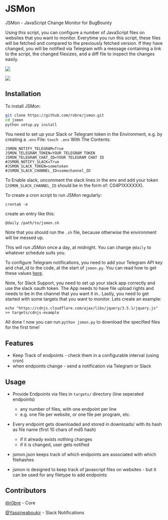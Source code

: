 # JSMon
JSMon - JavaScript Change Monitor for BugBounty

Using this script, you can configure a number of JavaScript files on websites that you want to monitor. Everytime you run this script, these files will be fetched and compared to the previously fetched version. If they have changed, you will be notified via Telegram with a message containing a link to the script, the changed filesizes, and a diff file to inspect the changes easily.

![](telegram.png)

![](diff.png)

## Installation

To install JSMon:
```bash
git clone https://github.com/robre/jsmon.git 
cd jsmon
python setup.py install
```
You need to set up your Slack or Telegram token in the Environment, e.g. by creating a `.env` File:
`touch .env`
With The Contents:
```
JSMON_NOTIFY_TELEGRAM=True
JSMON_TELEGRAM_TOKEN=YOUR TELEGRAM TOKEN
JSMON_TELEGRAM_CHAT_ID=YOUR TELEGRAM CHAT ID
#JSMON_NOTIFY_SLACK=True
#JSMON_SLACK_TOKEN=sometoken
#JSMON_SLACK_CHANNEL_ID=somechannel_ID
```
To Enable slack, uncomment the slack lines in the env and add your token (`JSMON_SLACK_CHANNEL_ID` should be in the form of: C04P1XXXXXX).

To create a cron script to run JSMon regularly:
```
crontab -e
```

create an entry like this:
```
@daily /path/to/jsmon.sh
```
Note that you should run the `.sh` file, because otherwise the environment will be messed up.

This will run JSMon once a day, at midnight.
You can change ``@daily`` to whatever schedule suits you. 

To configure Telegram notifications, you need to add your Telegram API key and chat_id to the code, at the start of `jsmon.py`. You can read how to get these values [here](https://blog.r0b.re/automation/bash/2020/06/30/setup-telegram-notifications-for-your-shell.html).


Note, for Slack Support, you need to set up your slack app correctly and use the slack oauth token.
The App needs to have file upload rights and needs to be in the channel that you want it in..
Lastly, you need to get started with some targets that you want to monitor. Lets create an example:
```
echo "https://cdnjs.cloudflare.com/ajax/libs/jquery/3.5.1/jquery.js" >> targets/cdnjs-example
```
All done ! now you can run `python jsmon.py` to download the specified files for the first time!

## Features

- Keep Track of endpoints - check them in a configurable interval (using cron)
- when endpoints change - send a notification via Telegram or Slack



## Usage

- Provide Endpoints via files in `targets/` directory (line seperated endpoints)
    - any number of files, with one endpoint per line
    - e.g. one file per website, or one file per program, etc.
- Every endpoint gets downloaded and stored in downloads/ with its hash as file name (first 10 chars of md5 hash)
    - if it already exists nothing changes
    - if it is changed, user gets notified
- jsmon.json keeps track of which endpoints are associated with which filehashes

- jsmon is designed to keep track of javascript files on websites - but it can be used for any filetype to add endpoints 


## Contributors
[@r0bre](https://twitter.com/r0bre) - Core

[@Yassineaboukir](https://twitter.com/Yassineaboukir) - Slack Notifications

